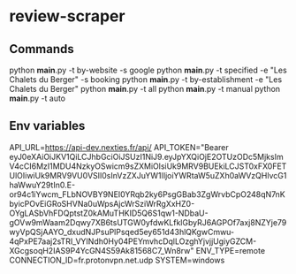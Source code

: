 # review-scraper

## Commands

python **main**.py -t by-website -s google
python **main**.py -t specified -e "Les Chalets du Berger" -s booking
python **main**.py -t by-establishment -e "Les Chalets du Berger"
python **main**.py -t all
python **main**.py -t manual
python **main**.py -t auto

## Env variables

API_URL=https://api-dev.nexties.fr/api/
API_TOKEN="Bearer eyJ0eXAiOiJKV1QiLCJhbGciOiJSUzI1NiJ9.eyJpYXQiOjE2OTUzODc5MjksImV4cCI6MzI1MDU4NzkyOSwicm9sZXMiOlsiUk9MRV9BUEkiLCJST0xFX0FETUlOIiwiUk9MRV9VU0VSIl0sInVzZXJuYW1lIjoiYWRtaW5uZXh0aWVzQHlvcG1haWwuY29tIn0.E-or94c1iYwcm_FLbNOVBY9NEI0YRqb2ky6PsgGBab3ZgWrvbCpO248qN7nKbyicPOvEiGRoSHVNa0uWpsAjcWrSziWrRgXxHZ0-OYgLASbVhFDQptstZ0kAMuTHKID5Q6S1qw1-NDbaU-gOVw9mWaam2Dqwy7XB6tsUTGW0yfdwKLfklGbyRJ6AGPOf7axj8NZYje79wyVpQSjAAYO_dxudNJPsuPlPsqed5ey651d43hlQKgwCmwu-4qPxPE7aaj2sTRI_VYINdh0Hy04PEYmvhcDqlLOzghYjvjjUgiyGZCM-XGcgsoqH2IAS9P4YcGN4S59Ak81568C7_Wn8rw"
ENV_TYPE=remote
CONNECTION_ID=fr.protonvpn.net.udp
SYSTEM=windows
